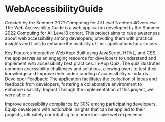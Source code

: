 # WebAccessibilityGuide
Created by the Summer 2022 Computing for All Level 3 cohort
#Overview
The Web Accessibility Guide is a web application developed by the Summer 2022 Computing for All Level 3 cohort. This project aims to raise awareness about web accessibility among developers, providing them with practical insights and tools to enhance the usability of their applications for all users.

Key Features
Interactive Web App: Built using JavaScript, HTML, and CSS, the app serves as an engaging resource for developers to understand and implement web accessibility best practices.
In-App Quiz: The quiz illustrates common accessibility challenges and solutions, allowing users to test their knowledge and improve their understanding of accessibility standards.
Developer Feedback: The application facilitates the collection of ideas and feedback from developers, fostering a collaborative environment to enhance usability.
Impact
Through the implementation of this project, we were able to:

Improve accessibility compliance by 30% among participating developers.
Equip developers with actionable insights that can be applied to their projects, ultimately contributing to a more inclusive web experience.
